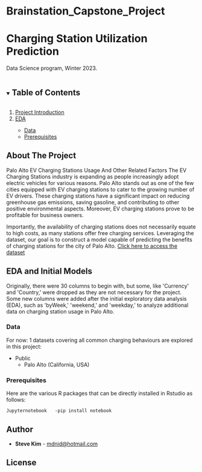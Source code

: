 # Brainstation_Capstone_Project
# Charging Station Utilization Prediction
Data Science program, Winter 2023.  


<!-- TABLE OF CONTENTS -->
<details open="open">
  <summary><h2 style="display: inline-block">Table of Contents</h2></summary>
  <ol>
    <li><a href="#about-the-project">Project Introduction</a></li>
	<li><a href="#EDA-and-Initial-Models">EDA</a></li>
	<ul>
	<li><a href="#data">Data</a></li>
	<li><a href="#prerequisites">Prerequisites</a></li>
	</ul>
     
    
   
  </ol>
</details>

## About The Project

Palo Alto EV Charging Stations Usage And Other Related Factors
The EV Charging Stations industry is expanding as people increasingly adopt electric vehicles for various reasons. Palo Alto stands out as one of the few cities equipped with EV charging stations to cater to the growing number of EV drivers. These charging stations have a significant impact on reducing greenhouse gas emissions, saving gasoline, and contributing to other positive environmental aspects. Moreover, EV charging stations prove to be profitable for business owners.

Importantly, the availability of charging stations does not necessarily equate to high costs, as many stations offer free charging services. Leveraging the dataset, our goal is to construct a model capable of predicting the benefits of charging stations for the city of Palo Alto.
<a href='https://www.kaggle.com/code/prasaddevh/eda-evchargingpaloaltoca'>Click here to access the dataset</a>

## EDA and Initial Models

Originally, there were 30 columns to begin with, but some, like 'Currency' and 'Country,' were dropped as they are not necessary for the project. Some new columns were added after the initial exploratory data analysis (EDA), such as 'byWeek,' 'weekend,' and 'weekday,' to analyze additional data on charging station usage in Palo Alto.


### Data
For now:
1 datasets covering all common charging behaviours are explored in this project:
* Public
	* Palo Alto (California, USA)



### Prerequisites

Here are the various R packages that can be directly installed in Rstudio as follows:

```
Jupyternotebook   -pip install notebook
````



## Author
* **Steve Kim** - mdnid@hotmail.com

## License
